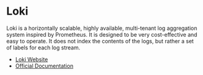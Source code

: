 # Loki

Loki is a horizontally scalable, highly available, multi-tenant log aggregation system inspired by Prometheus. It is designed to be very cost-effective and easy to operate. It does not index the contents of the logs, but rather a set of labels for each log stream.

- [Loki Website](https://grafana.com/oss/loki/)
- [Official Documentation](https://grafana.com/docs/loki/latest/?pg=oss-loki&plcmt=quick-links)
